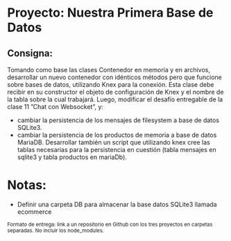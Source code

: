 # Proyecto: Nuestra Primera Base de Datos

## Consigna: 
Tomando como base las clases Contenedor en memoria y en archivos, desarrollar un nuevo 
contenedor con idénticos métodos pero que funcione sobre bases de datos, utilizando Knex para
la conexión. Esta clase debe recibir en su constructor el objeto de configuración de Knex
y el nombre de la tabla sobre la cual trabajará. Luego, modificar el desafío entregable 
de la clase 11 ”Chat con Websocket”, y:
- cambiar la persistencia de los mensajes de filesystem a base de datos SQLite3.
- cambiar la persistencia de los productos de memoria a base de datos MariaDB.
Desarrollar también un script que utilizando knex cree las tablas necesarias para la persistencia en
cuestión (tabla mensajes en sqlite3 y tabla productos en mariaDb).

# Notas:
- Definir una carpeta DB para almacenar la base datos SQLite3 llamada ecommerce

<sup>Formato de entrega: link a un repositorio en Github con los tres proyectos en
carpetas separadas. No incluir los node_modules.</sup>
